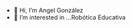- 👋 Hi, I’m Angel González
- 👀 I’m interested in ...Robótica Educativa

<!---
AngelGlezNav/AngelGlezNav is a ✨ special ✨ repository because its `README.md` (this file) appears on your GitHub profile.
You can click the Preview link to take a look at your changes.
--->
